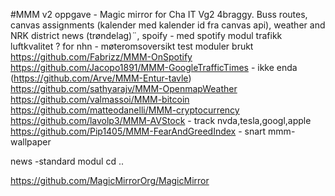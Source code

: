 #MMM v2 
oppgave - 
Magic mirror for Cha IT Vg2 4braggy.
Buss routes, 
canvas assignments (kalender med kalender id fra canvas api),
weather and NRK district news (trøndelag)¨,
spoify - med spotify modul
trafikk
luftkvalitet ? 
for nhn - møteromsoversikt
test
moduler brukt
https://github.com/Fabrizz/MMM-OnSpotify 
https://github.com/Jacopo1891/MMM-GoogleTrafficTimes - ikke enda
(https://github.com/Arve/MMM-Entur-tavle)
https://github.com/sathyarajv/MMM-OpenmapWeather
https://github.com/valmassoi/MMM-bitcoin
https://github.com/matteodanelli/MMM-cryptocurrency
https://github.com/lavolp3/MMM-AVStock - track nvda,tesla,googl,apple
https://github.com/Pip1405/MMM-FearAndGreedIndex - snart
mmm-wallpaper

news -standard modul
cd ..  

https://github.com/MagicMirrorOrg/MagicMirror
